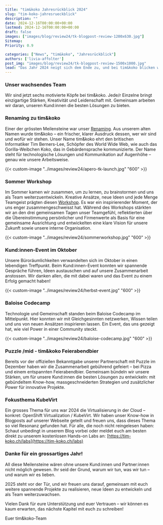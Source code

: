 ```yaml
---
title: "tim&koko Jahresrückblick 2024"
slug: "tim-koko-jahresrueckblick"
description: ""
date: 2024-12-16T00:00:00+00:00
lastmod: 2024-12-16T00:00:00+00:00
draft: false
images: ["images/blog/review24/tk-blogpost-review-1200x630.jpg"]
Sitemap:
Priority: 0.9

categories: ["News", "tim&koko", "Jahresrückblick"]
authors: ['livia-affolter']
post_img: "images/blog/review24/tk-blogpost-review-1500x1000.jpg"
lead: "Das Jahr 2024 neigt sich dem Ende zu, und bei tim&koko blicken wir auf ein Jahr voller spannender Entwicklungen, inspirierender Momente und grossartiger Erlebnisse zurück. Für uns war 2024 geprägt von Wachstum – als Team, als Unternehmen und in unseren Partnerschaften. Für unseren Jahresrückblick, haben wir unser Team gefragt, was ihre ganz persönlichen Highlights des Jahres waren."
---
```


### Unser wachsendes Team

Wir sind jetzt sechs motivierte Köpfe bei tim&koko. Jede/r Einzelne bringt einzigartige Stärken, Kreativität und
Leidenschaft mit. Gemeinsam arbeiten wir daran, unseren Kund:innen die besten Lösungen zu bieten.

### Renaming zu tim&koko

Einer der grössten Meilensteine war unser [Renaming](https://tim-koko.ch/blog/neuer-brand-name/). Aus unserem alten Namen wurde tim&koko – ein frischer, klarer
Ausdruck dessen, wer wir sind und wofür wir stehen. Unser Name tim&koko ehrt den britischen Informatiker Tim Berners-Lee,
Schöpfer des World Wide Web, wie auch das Gorilla-Weibchen Koko, das in Gebärdensprache kommunizierte. Der Name steht für
technologische Lösungen und Kommunikation auf Augenhöhe – genau wie unsere Arbeitsweise.

{{< custom-image "../images/review24/apero-tk-launch.jpg" "600" >}}

### Sommer Workshop

Im Sommer kamen wir zusammen, um zu lernen, zu brainstormen und uns als Team weiterzuentwickeln. Kreative Ansätze, neue
Ideen und jede Menge Teamgeist prägten diesen [Workshop](https://tim-koko.ch/blog/tim-koko-sommerworkshop/). Es war ein
inspirierender Moment, der uns enger zusammengeschweisst hat. Während des Workshops stärkten wir an den drei gemeinsamen
Tagen unser Teamgefühl, reflektierten über die Übereinstimmung persönlicher und Firmenwerte als Basis für eine gemeinsame
Ausrichtung und entwickelten eine klare Vision für unsere Zukunft sowie unsere interne Organisation.

{{< custom-image "../images/review24/sommerworkshop.jpg" "600" >}}

### Kund:innen-Event im Oktober

Unsere Büroräumlichkeiten verwandelten sich im Oktober in einen lebendigen Treffpunkt. Beim Kund:innen-Event konnten wir
spannende Gespräche führen, Ideen austauschen und auf unsere Zusammenarbeit anstossen. Wir danken allen, die mit dabei
waren und das Event zu einem Erfolg gemacht haben!

{{< custom-image "../images/review24/herbst-event.jpg" "600" >}}

### Baloise Codecamp

Technologie und Gemeinschaft standen beim Baloise Codecamp im Mittelpunkt. Hier konnten wir mit Gleichgesinnten netzwerken,
Wissen teilen und uns von neuen Ansätzen inspirieren lassen. Ein Event, das uns gezeigt hat, wie viel Power in einer
Community steckt.

{{< custom-image "../images/review24/baloise-codecamp.jpg" "600" >}}

### Puzzle /mid - tim&koko Feierabendbier

Bereits vor der offiziellen Bekanntgabe unserer Partnerschaft mit Puzzle im Dezember haben wir die Zusammenarbeit
gebührend gefeiert – bei Pizza und einem entspannten Feierabendbier. Gemeinsam bündeln wir unsere Stärken, um für
unsere Kund:innen die besten Lösungen zu entwickeln: mit gebündeltem Know-how, massgeschneiderten Strategien und
zusätzlicher Power für innovative Projekte.

### Fokusthema KubeVirt

Ein grosses Thema für uns war 2024 die Virtualisierung in der Cloud – konkret: OpenShift Virtualization / KubeVirt. Wir
haben unser Know-how in Blogposts auf unserer Webseite geteilt und freuen uns, dass dieses Thema so viel Resonanz
gefunden hat. Für alle, die noch nicht reingelesen haben: Schaut unbedingt in unserem Blog vorbei oder meldet euch am
besten direkt zu unserem kostenlosen Hands-on Labs an: [https://tim-koko.ch/labs](https://tim-koko.ch/labs)

### Danke für ein grossartiges Jahr!

All diese Meilensteine wären ohne unsere Kund:innen und Partner:innen nicht möglich gewesen. Ihr seid der Grund, warum
wir tun, was wir tun – und warum wir es lieben.

2025 steht vor der Tür, und wir freuen uns darauf, gemeinsam mit euch weitere spannende Projekte zu realisieren, neue
Ideen zu entwickeln und als Team weiterzuwachsen.

Vielen Dank für eure Unterstützung und euer Vertrauen – wir können es kaum erwarten, das nächste Kapitel mit euch zu schreiben!

Euer tim&koko-Team
